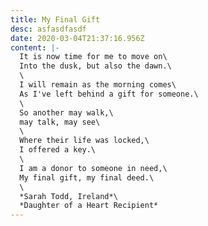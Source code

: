 ```yaml
---
title: My Final Gift
desc: asfasdfasdf
date: 2020-03-04T21:37:16.956Z
content: |-
  It is now time for me to move on\
  Into the dusk, but also the dawn.\
  \
  I will remain as the morning comes\
  As I've left behind a gift for someone.\
  \
  So another may walk,\
  may talk, may see\
  \
  Where their life was locked,\
  I offered a key.\
  \
  I am a donor to someone in need,\
  My final gift, my final deed.\
  \
  *Sarah Todd, Ireland*\
  *Daughter of a Heart Recipient*
---
```

